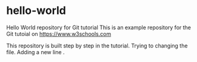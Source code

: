 # hello-world
Hello World repository for Git tutorial
This is an example repository for the Git tutoial on https://www.w3schools.com

This repository is built step by step in the tutorial.
Trying to changing the file.
Adding a new line .
